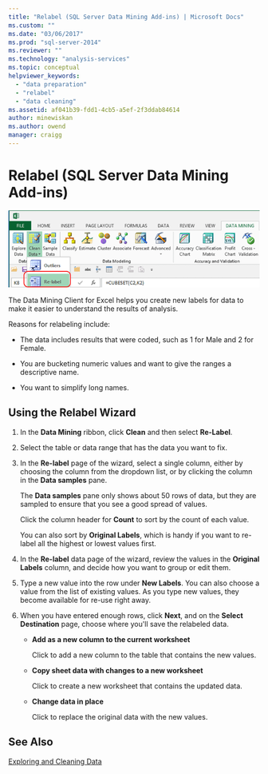 ```yaml
---
title: "Relabel (SQL Server Data Mining Add-ins) | Microsoft Docs"
ms.custom: ""
ms.date: "03/06/2017"
ms.prod: "sql-server-2014"
ms.reviewer: ""
ms.technology: "analysis-services"
ms.topic: conceptual
helpviewer_keywords: 
  - "data preparation"
  - "relabel"
  - "data cleaning"
ms.assetid: af041b39-fdd1-4cb5-a5ef-2f3ddab84614
author: minewiskan
ms.author: owend
manager: craigg
---
```

# Relabel (SQL Server Data Mining Add-ins)
  ![Office 13 icon for Relabel tool](media/dm13-relabel.gif "Office 13 icon for Relabel tool")

 The Data Mining Client for Excel helps you create new labels for data to make it easier to understand the results of analysis.

 Reasons for relabeling include:

-   The data includes results that were coded, such as 1 for Male and 2 for Female.

-   You are bucketing numeric values and want to give the ranges a descriptive name.

-   You want to simplify long names.

## Using the Relabel Wizard

1.  In the **Data Mining** ribbon, click **Clean** and then select **Re-Label**.

2.  Select the table or data range that has the data you want to fix.

3.  In the **Re-label** page of the wizard, select a single column, either by choosing the column from the dropdown list, or by clicking the column in the **Data samples** pane.

     The **Data samples** pane only shows about 50 rows of data, but they are sampled to ensure that you see a good spread of values.

     Click the column header for **Count** to sort by the count of each value.

     You can also sort by **Original Labels**, which is handy if you want to re-label all the highest or lowest values first.

4.  In the **Re-label** data page of the wizard, review the values in the **Original Labels** column, and decide how you want to group or edit them.

5.  Type a new value into the row under **New Labels**. You can also choose a value from the list of existing values. As you type new values, they become available for re-use right away.

6.  When you have entered enough rows, click **Next**, and on the **Select Destination** page, choose where you'll save the relabeled data.

    -   **Add as a new column to the current worksheet**

         Click to add a new column to the table that contains the new values.

    -   **Copy sheet data with changes to a new worksheet**

         Click to create a new worksheet that contains the updated data.

    -   **Change data in place**

         Click to replace the original data with the new values.

## See Also
 [Exploring and Cleaning Data](exploring-and-cleaning-data.md)



